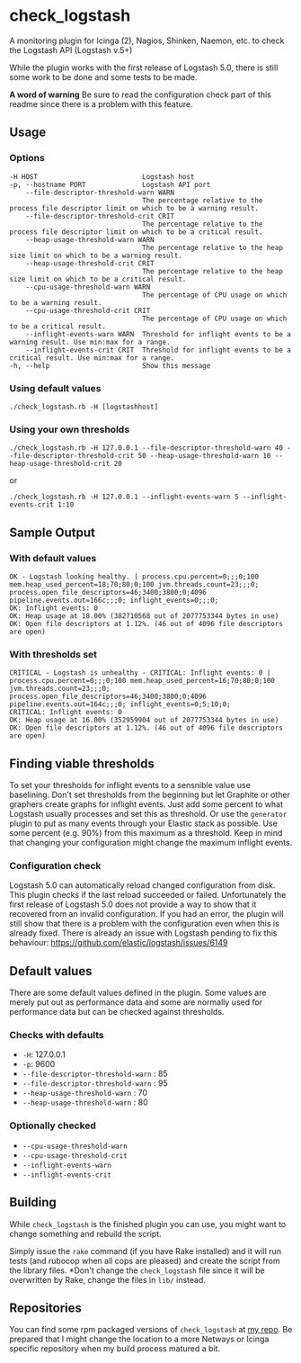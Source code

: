 # check_logstash #
A monitoring plugin for Icinga (2), Nagios, Shinken, Naemon, etc. to check the Logstash API (Logstash v.5+)

While the plugin works with the first release of Logstash 5.0, there is still some work to be done and some tests to be made.

**A word of warning** Be sure to read the configuration check part of this readme since there is a problem with this feature.

## Usage ##

### Options ###

    -H HOST                          Logstash host
    -p, --hostname PORT              Logstash API port
        --file-descriptor-threshold-warn WARN
                                     The percentage relative to the process file descriptor limit on which to be a warning result.
        --file-descriptor-threshold-crit CRIT
                                     The percentage relative to the process file descriptor limit on which to be a critical result.
        --heap-usage-threshold-warn WARN
                                     The percentage relative to the heap size limit on which to be a warning result.
        --heap-usage-threshold-crit CRIT
                                     The percentage relative to the heap size limit on which to be a critical result.
        --cpu-usage-threshold-warn WARN
                                     The percentage of CPU usage on which to be a warning result.
        --cpu-usage-threshold-crit CRIT
                                     The percentage of CPU usage on which to be a critical result.
        --inflight-events-warn WARN  Threshold for inflight events to be a warning result. Use min:max for a range.
        --inflight-events-crit CRIT  Threshold for inflight events to be a critical result. Use min:max for a range.
    -h, --help                       Show this message


### Using default values ###

    ./check_logstash.rb -H [logstashhost]
    
### Using your own thresholds ###

    ./check_logstash.rb -H 127.0.0.1 --file-descriptor-threshold-warn 40 --file-descriptor-threshold-crit 50 --heap-usage-threshold-warn 10 --heap-usage-threshold-crit 20

or

    ./check_logstash.rb -H 127.0.0.1 --inflight-events-warn 5 --inflight-events-crit 1:10

## Sample Output ##

### With default values ###

    OK - Logstash looking healthy. | process.cpu.percent=0;;;0;100 mem.heap_used_percent=18;70;80;0;100 jvm.threads.count=23;;;0; process.open_file_descriptors=46;3400;3800;0;4096 pipeline.events.out=166c;;;0; inflight_events=0;;;0;
    OK: Inflight events: 0
    OK: Heap usage at 18.00% (382710568 out of 2077753344 bytes in use)
    OK: Open file descriptors at 1.12%. (46 out of 4096 file descriptors are open)

### With thresholds set ###

    CRITICAL - Logstash is unhealthy - CRITICAL: Inflight events: 0 | process.cpu.percent=0;;;0;100 mem.heap_used_percent=16;70;80;0;100 jvm.threads.count=23;;;0; process.open_file_descriptors=46;3400;3800;0;4096 pipeline.events.out=164c;;;0; inflight_events=0;5;10;0;
    CRITICAL: Inflight events: 0
    OK: Heap usage at 16.00% (352959904 out of 2077753344 bytes in use)
    OK: Open file descriptors at 1.12%. (46 out of 4096 file descriptors are open)

## Finding viable thresholds ##

To set your thresholds for inflight events to a sensnible value use baselining. Don't set thresholds from the beginning but let Graphite or other graphers create graphs for inflight events. Just add some percent to what Logstash usually processes and set this as threshold. Or use the `generator` plugin to put as many events through your Elastic stack as possible. Use some percent (e.g. 90%) from this maximum as a threshold. Keep in mind that changing your configuration might change the maximum inflight events.

### Configuration check ###

Logstash 5.0 can automatically reload changed configuration from disk. This plugin checks if the last reload succeeded or failed. Unfortunately the first release of Logstash 5.0 does not provide a way to show that it recovered from an invalid configuration. If you had an error, the plugin will still show that there is a problem with the configuration even when this is already fixed. There is already an issue with Logstash pending to fix this behaviour: https://github.com/elastic/logstash/issues/6149

## Default values ##

There are some default values defined in the plugin. Some values are merely put out as performance data and some are normally used for performance data but can be checked against thresholds.

### Checks with defaults ###

* `-H`: 127.0.0.1
* `-p`: 9600
* `--file-descriptor-threshold-warn` : 85
* `--file-descriptor-threshold-warn` : 95
* `--heap-usage-threshold-warn` : 70
* `--heap-usage-threshold-warn` : 80

### Optionally checked ###

* `--cpu-usage-threshold-warn`
* `--cpu-usage-threshold-crit`
* `--inflight-events-warn`
* `--inflight-events-crit`

## Building ##

While `check_logstash` is the finished plugin you can use, you might want to change something and rebuild the script.

Simply issue the `rake` command (if you have Rake installed) and it will run tests (and rubocop when all cops are pleased) and create the script from the library files. *Don't change the `check_logstash` file since it will be overwritten by Rake, change the files in `lib/` instead.

## Repositories ##

You can find some rpm packaged versions of `check_logstash` at [my repo](http://devel.widhalm.or.at/mirror/pub/). Be prepared that I might change the location to a more Netways or Icinga specific repository when my build process matured a bit.
